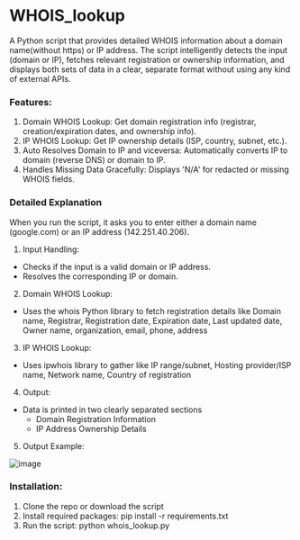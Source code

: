 # WHOIS_lookup
A Python script that provides detailed WHOIS information about a domain name(without https) or IP address. The script intelligently detects the input (domain or IP), fetches relevant registration or ownership information, and displays both sets of data in a clear, separate format without using any kind of external APIs.

### Features:
1. Domain WHOIS Lookup: Get domain registration info (registrar, creation/expiration dates, and ownership info).
2. IP WHOIS Lookup: Get IP ownership details (ISP, country, subnet, etc.).
3. Auto Resolves Domain to IP and viceversa: Automatically converts IP to domain (reverse DNS) or domain to IP.
4. Handles Missing Data Gracefully: Displays 'N/A' for redacted or missing WHOIS fields.

### Detailed Explanation
When you run the script, it asks you to enter either a domain name (google.com) or an IP address (142.251.40.206).

1. Input Handling:
- Checks if the input is a valid domain or IP address.
- Resolves the corresponding IP or domain.

2. Domain WHOIS Lookup:
- Uses the whois Python library to fetch registration details like Domain name, Registrar, Registration date, Expiration date, Last updated date, Owner name, organization, email, phone, address

3. IP WHOIS Lookup:
- Uses ipwhois library to gather like IP range/subnet, Hosting provider/ISP name, Network name, Country of registration

4. Output:
- Data is printed in two clearly separated sections
  -  Domain Registration Information
  -  IP Address Ownership Details

5. Output Example:

![image](https://github.com/user-attachments/assets/1088bf40-2371-4494-b92a-ad03f19b7169)

### Installation:
1. Clone the repo or download the script
2. Install required packages: pip install -r requirements.txt
3. Run the script: python whois_lookup.py
